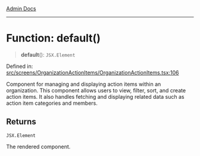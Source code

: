 [Admin Docs](/)

***

# Function: default()

> **default**(): `JSX.Element`

Defined in: [src/screens/OrganizationActionItems/OrganizationActionItems.tsx:106](https://github.com/PalisadoesFoundation/talawa-admin/blob/main/src/screens/OrganizationActionItems/OrganizationActionItems.tsx#L106)

Component for managing and displaying action items within an organization.
This component allows users to view, filter, sort, and create action items. It also handles fetching and displaying related data such as action item categories and members.

## Returns

`JSX.Element`

The rendered component.
